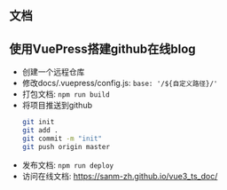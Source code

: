 ## 文档
## 使用VuePress搭建github在线blog
- 创建一个远程仓库
- 修改docs/.vuepress/config.js: ```base: '/${自定义路径}/'```
- 打包文档: ```npm run build```
- 将项目推送到github
  ```bash
  git init
  git add .
  git commit -m "init"
  git push origin master
  ```
- 发布文档: ```npm run deploy```
- 访问在线文档: https://sanm-zh.github.io/vue3_ts_doc/